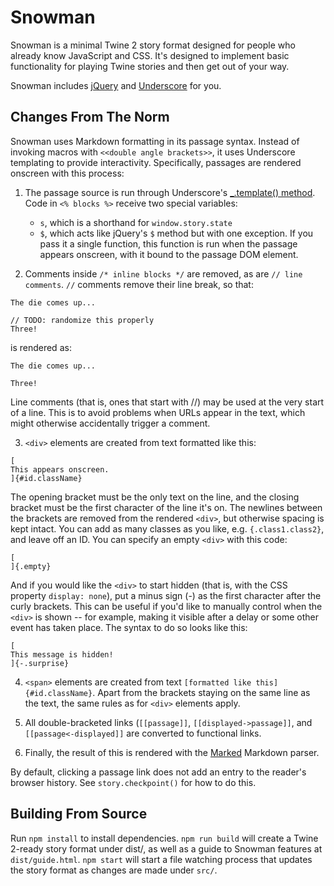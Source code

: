 # Snowman

Snowman is a minimal Twine 2 story format designed for people who already know
JavaScript and CSS. It's designed to implement basic functionality for playing
Twine stories and then get out of your way.

Snowman includes [jQuery](http://jquery.com) and [Underscore](http://underscorejs.org/) for you.

## Changes From The Norm

Snowman uses Markdown formatting in its passage syntax. Instead of invoking macros with `<<double angle brackets>>`, it uses Underscore templating to provide interactivity. Specifically, passages are rendered onscreen with this process:

1. The passage source is run through Underscore's [_.template() method](http://underscorejs.org/#template). Code in `<% blocks %>` receive two special variables:

	* `s`, which is a shorthand for `window.story.state`
	* `$`, which acts like jQuery's `$` method but with one exception. If you pass it a single function, this function is run when the passage appears onscreen, with it bound to the passage DOM element.

2. Comments inside `/* inline blocks */` are removed, as are `// line comments`. `//` comments remove their line break, so that:
```
The die comes up...

// TODO: randomize this properly
Three!
```
is rendered as:
```
The die comes up...

Three!
```
Line comments (that is, ones that start with //) may be used at the very start of a line. This is to avoid problems when URLs appear in the text, which might otherwise accidentally trigger a comment.

3. `<div>` elements are created from text formatted like this:
```
[
This appears onscreen.
]{#id.className}
```
The opening bracket must be the only text on the line, and the closing bracket must be the first character of the line it's on. The newlines between the brackets are removed from the rendered `<div>`, but otherwise spacing is kept intact. You can add as many classes as you like, e.g. `{.class1.class2}`, and leave off an ID. You can specify an empty `<div>` with this code:
```
[
]{.empty}
```
And if you would like the `<div>` to start hidden (that is, with the CSS property `display: none`), put a minus sign (-) as the first character after the curly brackets. This can be useful if you'd like to manually control when the `<div>` is shown -- for example, making it visible after a delay or some other event has taken place. The syntax to do so looks like this:
```
[
This message is hidden!
]{-.surprise}
```

4. `<span>` elements are created from text `[formatted like
this]{#id.className}`. Apart from the brackets staying on the same line as the text, the same rules as for `<div>` elements apply.

5. All double-bracketed links (`[[passage]]`, `[[displayed->passage]]`, and `[[passage<-displayed]]` are converted to functional links.

6. Finally, the result of this is rendered with the
[Marked](https://github.com/chjj/marked/) Markdown parser.

By default, clicking a passage link does not add an entry to the reader's browser history. See `story.checkpoint()` for how to do this.

## Building From Source

Run `npm install` to install dependencies. `npm run build` will create a Twine 2-ready story format under dist/, as well as a guide to Snowman features at `dist/guide.html`. `npm start` will start a file watching process that updates the story format as changes are made under `src/`.